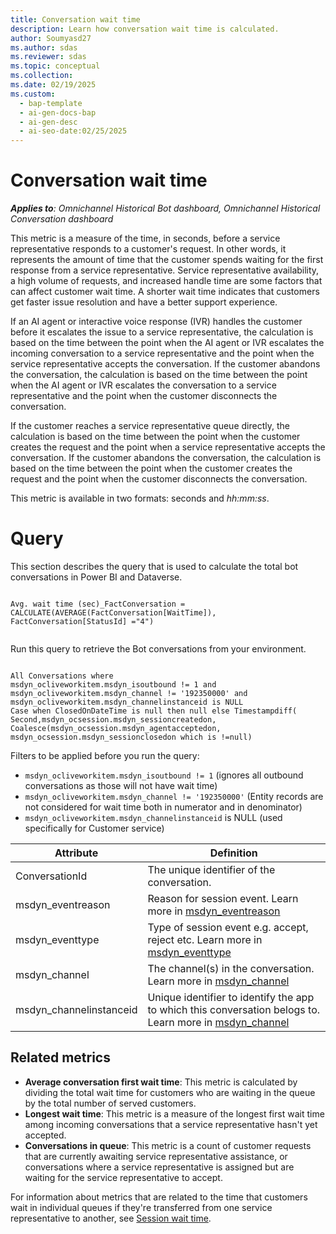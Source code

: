 ```yaml
---
title: Conversation wait time
description: Learn how conversation wait time is calculated.
author: Soumyasd27
ms.author: sdas
ms.reviewer: sdas
ms.topic: conceptual
ms.collection:
ms.date: 02/19/2025
ms.custom:
  - bap-template
  - ai-gen-docs-bap
  - ai-gen-desc
  - ai-seo-date:02/25/2025
---
```


# Conversation wait time

_**Applies to**: Omnichannel Historical Bot dashboard, Omnichannel Historical Conversation dashboard_

This metric is a measure of the time, in seconds, before a  service representative responds to a customer's request. In other words, it represents the amount of time that the customer spends waiting for the first response from a service representative. Service representative availability, a high volume of requests, and increased handle time are some factors that can affect customer wait time. A shorter wait time indicates that customers get faster issue resolution and have a better support experience.

If an AI agent or interactive voice response (IVR) handles the customer before it escalates the issue to a service representative, the calculation is based on the time between the point when the AI agent or IVR escalates the incoming conversation to a service representative and the point when the service representative accepts the conversation. If the customer abandons the conversation, the calculation is based on the time between the point when the AI agent or IVR escalates the conversation to a service representative and the point when the customer disconnects the conversation.

If the customer reaches a service representative queue directly, the calculation is based on the time between the point when the customer creates the request and the point when a service representative accepts the conversation. If the customer abandons the conversation, the calculation is based on the time between the point when the customer creates the request and the point when the customer disconnects the conversation.

This metric is available in two formats: seconds and *hh:mm:ss*.

# Query

This section describes the query that is used to calculate the total bot conversations in Power BI and Dataverse.


```dax

Avg. wait time (sec)_FactConversation = CALCULATE(AVERAGE(FactConversation[WaitTime]), FactConversation[StatusId] ="4")


```

Run this query to retrieve the Bot conversations from your environment. 

```

All Conversations where 
msdyn_ocliveworkitem.msdyn_isoutbound != 1 and
msdyn_ocliveworkitem.msdyn_channel != '192350000' and
msdyn_ocliveworkitem.msdyn_channelinstanceid is NULL
Case when ClosedOnDateTime is null then null else Timestampdiff( Second,msdyn_ocsession.msdyn_sessioncreatedon, Coalesce(msdyn_ocsession.msdyn_agentacceptedon,
msdyn_ocsession.msdyn_sessionclosedon which is !=null)

```
Filters to be applied before you run the query:

- `msdyn_ocliveworkitem.msdyn_isoutbound != 1` (ignores all outbound conversations as those will not have wait time)
- `msdyn_ocliveworkitem.msdyn_channel != '192350000'` (Entity records are not considered for wait time both in numerator and in denominator)
- `msdyn_ocliveworkitem.msdyn_channelinstanceid` is NULL (used specifically for Customer service)



 | Attribute                     | Definition                                                                                                                                                                                                 |
|-------------------------------|------------------------------------------------------------------------------------------------------------------------------------------------------------------------------------------------------------|
| ConversationId                | The unique identifier of the conversation.                                                                                                                                                                 |
|msdyn_eventreason| Reason for session event. Learn more in [msdyn_eventreason](/developer/reference/entities/msdyn_sessionevent#BKMK_msdyn_eventreason) |
|msdyn_eventtype|Type of session event e.g. accept, reject etc. Learn more in [msdyn_eventtype](/dynamics365/developer/reference/entities/msdyn_sessionevent#BKMK_msdyn_eventtype)|
|msdyn_channel|The channel(s) in the conversation. Learn more in [msdyn_channel](/dynamics365/developer/reference/entities/msdyn_ocliveworkitem#BKMK_msdyn_channel)|
|msdyn_channelinstanceid|	Unique identifier to identify the app to which this conversation belogs to. Learn more in [msdyn_channel](/dynamics365/developer/reference/entities/msdyn_ocliveworkitem#BKMK_msdyn_channelinstanceid)|


## Related metrics

- **Average conversation first wait time**: This metric is calculated by dividing the total wait time for customers who are waiting in the queue by the total number of served customers.
- **Longest wait time**: This metric is a measure of the longest first wait time among incoming conversations that a service representative hasn't yet accepted.
- **Conversations in queue**: This metric is a count of customer requests that are currently awaiting service representative assistance, or conversations where a service representative is assigned but are waiting for the service representative to accept.

For information about metrics that are related to the time that customers wait in individual queues if they're transferred from one service representative to another, see [Session wait time](session-metrics.md#session-wait-time).